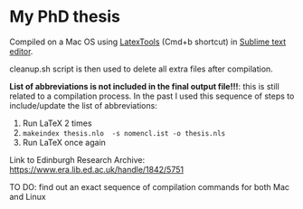 My PhD thesis
==================

Compiled on a Mac OS using [LatexTools](https://github.com/SublimeText/LaTeXTools) (Cmd+b shortcut) in [Sublime text editor](http://www.sublimetext.com/).

cleanup.sh script is then used to delete all extra files after compilation.

__List of abbreviations is not included in the final output file!!!__: this is still related to a compilation process. In the past I used this sequence of steps to include/update the list of abbreviations:

1. Run LaTeX 2 times
2. `makeindex thesis.nlo  -s nomencl.ist -o thesis.nls`
3. Run LaTeX once again

Link to Edinburgh Research Archive: https://www.era.lib.ed.ac.uk/handle/1842/5751

TO DO: find out an exact sequence of compilation commands for both Mac and Linux
